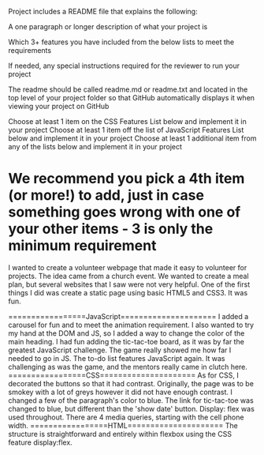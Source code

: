 Project includes a README file that explains the following:

A one paragraph or longer description of what your project is

Which 3+ features you have included from the below lists to meet the requirements

If needed, any special instructions required for the reviewer to run your project

The readme should be called readme.md or readme.txt and located in the top level of your project folder so that GitHub automatically displays it when viewing your project on GitHub

Choose at least 1 item on the CSS Features List below and implement it in your project
Choose at least 1 item off the list of JavaScript Features List below and implement it in your project
Choose at least 1 additional item from any of the lists below and implement it in your project

We recommend you pick a 4th item (or more!) to add, just in case something goes wrong with one of your other items - 3 is only the minimum requirement
===========================================================================
I wanted to create a volunteer webpage that made it easy to volunteer for projects. The idea came from a church event. We wanted to create a meal plan, but several websites that I saw were not very helpful.
One of the first things I did was create a static page using basic HTML5 and CSS3. It was fun. 

=================JavaScript=====================
I added a carousel for fun and to meet the animation requirement.
I also wanted to try my hand at the DOM and JS, so I added a way to change the color of the main heading.
I had fun adding the tic-tac-toe board, as it was by far the greatest JavaScript challenge. 
The game really showed me how far I needed to go in JS.
The to-do list features JavaScript again. It was challenging as was the game, and the mentors really came in clutch here.
=================CSS=====================
As for CSS, I decorated the buttons so that it had contrast. 
Originally, the page was to be smokey with a lot of greys however it did not have enough contrast.  I changed a few of the paragraph's color to blue. 
The link for tic-tac-toe was changed to blue, but different than the 'show date' button. 
Display: flex was used throughout. 
There are 4 media queries, starting with the cell phone width.
=================HTML=====================
The structure is straightforward and entirely within flexbox using the CSS feature display:flex.

